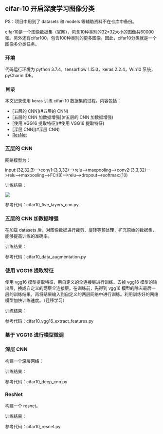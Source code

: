 ## cifar-10 开启深度学习图像分类

PS：项目中用到了 datasets 和 models 等辅助资料不在仓库中备份。

cifar10是一个图像数据集（[官网](https://www.cs.toronto.edu/~kriz/cifar.html)），包含10种类别的32*32大小的图像共60000张。另外还有cifar100，包含100种类别的更多图像。因此，cifar10分类就是一个图像多分类任务。

### 环境

代码运行环境为 python 3.7.4，tensorflow 1.15.0，keras 2.2.4，Win10 系统，pyCharm IDE。

### 目录

本文记录使用 keras 训练 cifar-10 数据集的过程。内容包括：

- [五层的 CNN](#五层的 CNN)
- [五层的 CNN 加数据增强](#五层的 CNN 加数据增强)
- [使用 VGG16 提取特征](#使用 VGG16 提取特征)
- [深层 CNN](#深层 CNN)
- [ResNet](#ResNet)

### 五层的 CNN 

网络模型为：

input:(32,32,3)-->conv1:(3,3,32)-->relu-->maxpooling-->conv2:(3,3,32)-->relu-->maxpooling-->FC:(8)-->relu-->dropout-->softmax:(10)

训练结果：

![](output/simple_CNN_accuracy.png)

参考代码：cifar10_five_layers_cnn.py

### 五层的 CNN 加数据增强

在加载 datasets 后，对图像数据进行裁剪、旋转等预处理，扩充原始的数据集，能够提高训练的准确率。

训练结果：



参考代码：cifar10_data_augmentation.py

### 使用 VGG16 提取特征

使用 vgg16 模型提取特征，用自定义的全连接层进行训练。去掉 vgg16 模型的输出层，换成自定义的两层全连接层。在训练前，先得到 vgg16 模型的除去最后一层的训练结果，再将结果输入到自定义的两层网络中进行训练。利用训练好的网络模型加快训练速度。（迁移学习）

训练结果：



参考代码：cifar10_vgg16_extract_features.py

### 基于 VGG16 进行模型微调



### 深层 CNN

构建一个深层网络：

训练结果：



参考代码：cifar10_deep_cnn.py

### ResNet

构建一个 resnet。

训练结果：



参考代码：cifar10_resnet.py